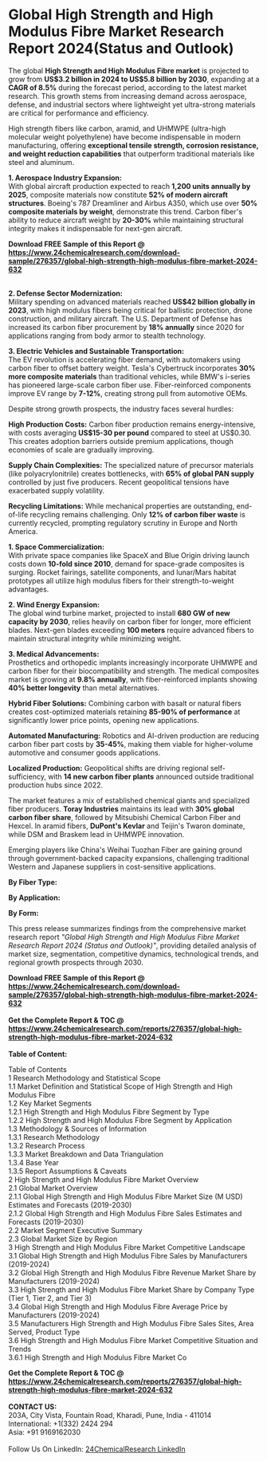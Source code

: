 <h1>Global High Strength and High Modulus Fibre Market Research Report 2024(Status and Outlook)</h1><p>The global <strong>High Strength and High Modulus Fibre market</strong> is projected to grow from <strong>US$3.2 billion in 2024 to US$5.8 billion by 2030</strong>, expanding at a <strong>CAGR of 8.5%</strong> during the forecast period, according to the latest market research. This growth stems from increasing demand across aerospace, defense, and industrial sectors where lightweight yet ultra-strong materials are critical for performance and efficiency.</p><p>High strength fibers like carbon, aramid, and UHMWPE (ultra-high molecular weight polyethylene) have become indispensable in modern manufacturing, offering <strong>exceptional tensile strength, corrosion resistance, and weight reduction capabilities</strong> that outperform traditional materials like steel and aluminum.</p><p><strong>1. Aerospace Industry Expansion:</strong><br>
With global aircraft production expected to reach <strong>1,200 units annually by 2025</strong>, composite materials now constitute <strong>52% of modern aircraft structures</strong>. Boeing's 787 Dreamliner and Airbus A350, which use over <strong>50% composite materials by weight</strong>, demonstrate this trend. Carbon fiber's ability to reduce aircraft weight by <strong>20-30%</strong> while maintaining structural integrity makes it indispensable for next-gen aircraft.</p><div><b>Download FREE Sample of this Report @ 
            <a href="https://www.24chemicalresearch.com/download-sample/276357/global-high-strength-high-modulus-fibre-market-2024-632">
            https://www.24chemicalresearch.com/download-sample/276357/global-high-strength-high-modulus-fibre-market-2024-632</a></b></div><br><p><strong>2. Defense Sector Modernization:</strong><br>
Military spending on advanced materials reached <strong>US$42 billion globally in 2023</strong>, with high modulus fibers being critical for ballistic protection, drone construction, and military aircraft. The U.S. Department of Defense has increased its carbon fiber procurement by <strong>18% annually</strong> since 2020 for applications ranging from body armor to stealth technology.</p><p><strong>3. Electric Vehicles and Sustainable Transportation:</strong><br>
The EV revolution is accelerating fiber demand, with automakers using carbon fiber to offset battery weight. Tesla's Cybertruck incorporates <strong>30% more composite materials</strong> than traditional vehicles, while BMW's i-series has pioneered large-scale carbon fiber use. Fiber-reinforced components improve EV range by <strong>7-12%</strong>, creating strong pull from automotive OEMs.</p><p>Despite strong growth prospects, the industry faces several hurdles:</p><p><strong>High Production Costs:</strong> Carbon fiber production remains energy-intensive, with costs averaging <strong>US$15-30 per pound</strong> compared to steel at US$0.30. This creates adoption barriers outside premium applications, though economies of scale are gradually improving.</p><p><strong>Supply Chain Complexities:</strong> The specialized nature of precursor materials (like polyacrylonitrile) creates bottlenecks, with <strong>65% of global PAN supply</strong> controlled by just five producers. Recent geopolitical tensions have exacerbated supply volatility.</p><p><strong>Recycling Limitations:</strong> While mechanical properties are outstanding, end-of-life recycling remains challenging. Only <strong>12% of carbon fiber waste</strong> is currently recycled, prompting regulatory scrutiny in Europe and North America.</p><p><strong>1. Space Commercialization:</strong><br>
With private space companies like SpaceX and Blue Origin driving launch costs down <strong>10-fold since 2010</strong>, demand for space-grade composites is surging. Rocket fairings, satellite components, and lunar/Mars habitat prototypes all utilize high modulus fibers for their strength-to-weight advantages.</p><p><strong>2. Wind Energy Expansion:</strong><br>
The global wind turbine market, projected to install <strong>680 GW of new capacity by 2030</strong>, relies heavily on carbon fiber for longer, more efficient blades. Next-gen blades exceeding <strong>100 meters</strong> require advanced fibers to maintain structural integrity while minimizing weight.</p><p><strong>3. Medical Advancements:</strong><br>
Prosthetics and orthopedic implants increasingly incorporate UHMWPE and carbon fiber for their biocompatibility and strength. The medical composites market is growing at <strong>9.8% annually</strong>, with fiber-reinforced implants showing <strong>40% better longevity</strong> than metal alternatives.</p><p><strong>Hybrid Fiber Solutions:</strong> Combining carbon with basalt or natural fibers creates cost-optimized materials retaining <strong>85-90% of performance</strong> at significantly lower price points, opening new applications.</p><p><strong>Automated Manufacturing:</strong> Robotics and AI-driven production are reducing carbon fiber part costs by <strong>35-45%</strong>, making them viable for higher-volume automotive and consumer goods applications.</p><p><strong>Localized Production:</strong> Geopolitical shifts are driving regional self-sufficiency, with <strong>14 new carbon fiber plants</strong> announced outside traditional production hubs since 2022.</p><p>The market features a mix of established chemical giants and specialized fiber producers. <strong>Toray Industries</strong> maintains its lead with <strong>30% global carbon fiber share</strong>, followed by Mitsubishi Chemical Carbon Fiber and Hexcel. In aramid fibers, <strong>DuPont's Kevlar</strong> and Teijin's Twaron dominate, while DSM and Braskem lead in UHMWPE innovation.</p><p>Emerging players like China's Weihai Tuozhan Fiber are gaining ground through government-backed capacity expansions, challenging traditional Western and Japanese suppliers in cost-sensitive applications.</p><p><strong>By Fiber Type:</strong></p><p><strong>By Application:</strong></p><p><strong>By Form:</strong></p><p>This press release summarizes findings from the comprehensive market research report <em>"Global High Strength and High Modulus Fibre Market Research Report 2024 (Status and Outlook)"</em>, providing detailed analysis of market size, segmentation, competitive dynamics, technological trends, and regional growth prospects through 2030.</p><div><b>Download FREE Sample of this Report @ 
            <a href="https://www.24chemicalresearch.com/download-sample/276357/global-high-strength-high-modulus-fibre-market-2024-632">
            https://www.24chemicalresearch.com/download-sample/276357/global-high-strength-high-modulus-fibre-market-2024-632</a></b></div><br><div><b>Get the Complete Report & TOC @ 
            <a href="https://www.24chemicalresearch.com/reports/276357/global-high-strength-high-modulus-fibre-market-2024-632">
            https://www.24chemicalresearch.com/reports/276357/global-high-strength-high-modulus-fibre-market-2024-632</a></b></div><br>
            <b>Table of Content:</b><p>Table of Contents<br />
1 Research Methodology and Statistical Scope<br />
1.1 Market Definition and Statistical Scope of High Strength and High Modulus Fibre<br />
1.2 Key Market Segments<br />
1.2.1 High Strength and High Modulus Fibre Segment by Type<br />
1.2.2 High Strength and High Modulus Fibre Segment by Application<br />
1.3 Methodology & Sources of Information<br />
1.3.1 Research Methodology<br />
1.3.2 Research Process<br />
1.3.3 Market Breakdown and Data Triangulation<br />
1.3.4 Base Year<br />
1.3.5 Report Assumptions & Caveats<br />
2 High Strength and High Modulus Fibre Market Overview<br />
2.1 Global Market Overview<br />
2.1.1 Global High Strength and High Modulus Fibre Market Size (M USD) Estimates and Forecasts (2019-2030)<br />
2.1.2 Global High Strength and High Modulus Fibre Sales Estimates and Forecasts (2019-2030)<br />
2.2 Market Segment Executive Summary<br />
2.3 Global Market Size by Region<br />
3 High Strength and High Modulus Fibre Market Competitive Landscape<br />
3.1 Global High Strength and High Modulus Fibre Sales by Manufacturers (2019-2024)<br />
3.2 Global High Strength and High Modulus Fibre Revenue Market Share by Manufacturers (2019-2024)<br />
3.3 High Strength and High Modulus Fibre Market Share by Company Type (Tier 1, Tier 2, and Tier 3)<br />
3.4 Global High Strength and High Modulus Fibre Average Price by Manufacturers (2019-2024)<br />
3.5 Manufacturers High Strength and High Modulus Fibre Sales Sites, Area Served, Product Type<br />
3.6 High Strength and High Modulus Fibre Market Competitive Situation and Trends<br />
3.6.1 High Strength and High Modulus Fibre Market Co</p><div><b>Get the Complete Report & TOC @ 
            <a href="https://www.24chemicalresearch.com/reports/276357/global-high-strength-high-modulus-fibre-market-2024-632">
            https://www.24chemicalresearch.com/reports/276357/global-high-strength-high-modulus-fibre-market-2024-632</a></b></div><br><b>CONTACT US:</b><br>
            203A, City Vista, Fountain Road, Kharadi, Pune, India - 411014<br>
            International: +1(332) 2424 294<br>
            Asia: +91 9169162030 <br><br>
            Follow Us On LinkedIn: <a href="https://www.linkedin.com/company/24chemicalresearch/">24ChemicalResearch LinkedIn</a>